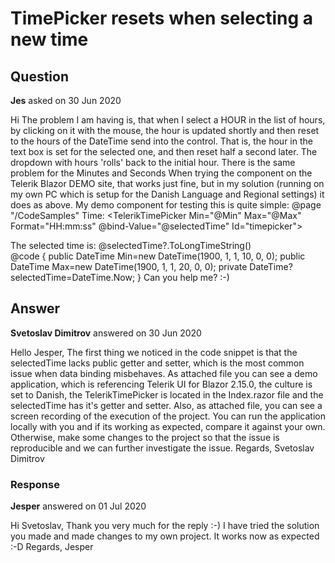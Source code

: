 # TimePicker resets when selecting a new time

## Question

**Jes** asked on 30 Jun 2020

Hi The problem I am having is, that when I select a HOUR in the list of hours, by clicking on it with the mouse, the hour is updated shortly and then reset to the hours of the DateTime send into the control. That is, the hour in the text box is set for the selected one, and then reset half a second later. The dropdown with hours 'rolls' back to the initial hour. There is the same problem for the Minutes and Seconds When trying the component on the Telerik Blazor DEMO site, that works just fine, but in my solution (running on my own PC which is setup for the Danish Language and Regional settings) it does as above. My demo component for testing this is quite simple: @page "/CodeSamples" <label for="timepicker">Time:</label> <TelerikTimePicker Min="@Min" Max="@Max" Format="HH:mm:ss" @bind-Value="@selectedTime" Id="timepicker"></TelerikTimePicker> <div class="pt-4">The selected time is: @selectedTime?.ToLongTimeString()</div> @code { public DateTime Min=new DateTime(1900, 1, 1, 10, 0, 0); public DateTime Max=new DateTime(1900, 1, 1, 20, 0, 0); private DateTime? selectedTime=DateTime.Now; } Can you help me? :-)

## Answer

**Svetoslav Dimitrov** answered on 30 Jun 2020

Hello Jesper, The first thing we noticed in the code snippet is that the selectedTime lacks public getter and setter, which is the most common issue when data binding misbehaves. As attached file you can see a demo application, which is referencing Telerik UI for Blazor 2.15.0, the culture is set to Danish, the TelerikTimePicker is located in the Index.razor file and the selectedTime has it's getter and setter. Also, as attached file, you can see a screen recording of the execution of the project. You can run the application locally with you and if its working as expected, compare it against your own. Otherwise, make some changes to the project so that the issue is reproducible and we can further investigate the issue. Regards, Svetoslav Dimitrov

### Response

**Jesper** answered on 01 Jul 2020

Hi Svetoslav, Thank you very much for the reply :-) I have tried the solution you made and made changes to my own project. It works now as expected :-D Regards, Jesper
